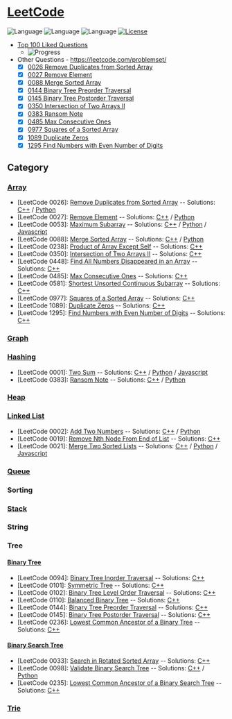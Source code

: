 # [LeetCode](https://leetcode.com/problemset/algorithms/)
![Language](https://img.shields.io/badge/Language-C++%2011-yellow) ![Language](https://img.shields.io/badge/Language-JavaScript-yellow) ![Language](https://img.shields.io/badge/Language-Python-yellow) [![License](https://img.shields.io/badge/License-MIT-blue.svg)](./LICENSE)
* [Top 100 Liked Questions](https://leetcode.com/problemset/top-100-liked-questions/)
  - ![Progress](https://img.shields.io/badge/Progress-49%20%2F%20100-ff69b4.svg)
* Other Questions - https://leetcode.com/problemset/
  - [x] [0026 Remove Duplicates from Sorted Array](https://leetcode.com/problems/remove-duplicates-from-sorted-array/)
  - [x] [0027 Remove Element](https://leetcode.com/problems/remove-element/)
  - [x] [0088 Merge Sorted Array](https://leetcode.com/problems/merge-sorted-array/)
  - [x] [0144 Binary Tree Preorder Traversal](https://leetcode.com/problems/binary-tree-preorder-traversal/)
  - [x] [0145 Binary Tree Postorder Traversal](https://leetcode.com/problems/binary-tree-postorder-traversal/)
  - [x] [0350 Intersection of Two Arrays II](https://leetcode.com/problems/intersection-of-two-arrays-ii/)
  - [x] [0383 Ransom Note](https://leetcode.com/problems/ransom-note/)
  - [x] [0485 Max Consecutive Ones](https://leetcode.com/problems/max-consecutive-ones/)
  - [x] [0977 Squares of a Sorted Array](https://leetcode.com/problems/squares-of-a-sorted-array/)
  - [x] [1089 Duplicate Zeros](https://leetcode.com/problems/duplicate-zeros/)
  - [x] [1295 Find Numbers with Even Number of Digits](https://leetcode.com/problems/find-numbers-with-even-number-of-digits/)

## Category
### [Array](https://tech.jocodoma.com/2019/08/11/Overview-of-Data-Structures/#Array)
* [LeetCode 0026]: [Remove Duplicates from Sorted Array](https://leetcode.com/problems/remove-duplicates-from-sorted-array/) -- Solutions: [C++](Problems/0026_Remove_Duplicates_from_Sorted_Array/remove_duplicates_from_sorted_array.cpp) / [Python](Problems/0026_Remove_Duplicates_from_Sorted_Array/remove_duplicates_from_sorted_array.py)
* [LeetCode 0027]: [Remove Element](https://leetcode.com/problems/remove-element/) -- Solutions: [C++](Problems/0027_Remove_Element/remove_element.cpp) / [Python](Problems/0027_Remove_Element/remove_element.py)
* [LeetCode 0053]: [Maximum Subarray](https://leetcode.com/problems/maximum-subarray/) -- Solutions: [C++](Problems/0053_Maximum_Subarray/maximum_subarray.cpp) / [Python](Problems/0053_Maximum_Subarray/maximum_subarray.py) / [Javascript](Problems/0053_Maximum_Subarray/maximum_subarray.js)
* [LeetCode 0088]: [Merge Sorted Array](https://leetcode.com/problems/merge-sorted-array/) -- Solutions: [C++](Problems/0088_Merge_Sorted_Array/merge_sorted_array.cpp) / [Python](Problems/0088_Merge_Sorted_Array/merge_sorted_array.py)
* [LeetCode 0238]: [Product of Array Except Self](https://leetcode.com/problems/product-of-array-except-self/) -- Solutions: [C++](Problems/0238_Product_of_Array_Except_Self/product_of_array_except_self.cpp)
* [LeetCode 0350]: [Intersection of Two Arrays II](https://leetcode.com/problems/intersection-of-two-arrays-ii/) -- Solutions: [C++](Problems/0350_Intersection_of_Two_Arrays_II/intersection_of_two_arrays_ii.cpp)
* [LeetCode 0448]: [Find All Numbers Disappeared in an Array](https://leetcode.com/problems/find-all-numbers-disappeared-in-an-array/) -- Solutions: [C++](Problems/0448_Find_All_Numbers_Disappeared_in_an_Array/find_all_numbers_disappeared_in_an_array.cpp)
* [LeetCode 0485]: [Max Consecutive Ones](https://leetcode.com/problems/max-consecutive-ones/) -- Solutions: [C++](Problems/0485_Max_Consecutive_Ones/max_consecutive_ones.cpp)
* [LeetCode 0581]: [Shortest Unsorted Continuous Subarray](https://leetcode.com/problems/shortest-unsorted-continuous-subarray/) -- Solutions: [C++](Problems/0581_Shortest_Unsorted_Continuous_Subarray/shortest_unsorted_continuous_subarray.cpp)
* [LeetCode 0977]: [Squares of a Sorted Array](https://leetcode.com/problems/squares-of-a-sorted-array/) -- Solutions: [C++](Problems/0977_Squares_of_a_Sorted_Array/squares_of_a_sorted_array.cpp)
* [LeetCode 1089]: [Duplicate Zeros](https://leetcode.com/problems/find-numbers-with-even-number-of-digits/) -- Solutions: [C++](Problems/1089_Duplicate_Zeros/duplicate_zeros.cpp)
* [LeetCode 1295]: [Find Numbers with Even Number of Digits](https://leetcode.com/problems/find-numbers-with-even-number-of-digits/) -- Solutions: [C++](Problems/1295_Find_Numbers_with_Even_Number_of_Digits/find_numbers_with_even_number_of_digits.cpp)


### [Graph](https://tech.jocodoma.com/2019/08/11/Overview-of-Data-Structures/#Graph)


### [Hashing](https://tech.jocodoma.com/2019/08/11/Overview-of-Data-Structures/#Hashing)
* [LeetCode 0001]: [Two Sum](https://leetcode.com/problems/two-sum/) -- Solutions: [C++](https://github.com/jocodoma/coding-interview-prep/blob/master/LeetCode/Problems/0001_Two_Sum/two_sum.cpp) / [Python](https://github.com/jocodoma/coding-interview-prep/blob/master/LeetCode/Problems/0001_Two_Sum/two_sum.py) / [Javascript](https://github.com/jocodoma/coding-interview-prep/blob/master/LeetCode/Problems/0001_Two_Sum/two_sum.js)
* [LeetCode 0383]: [Ransom Note](https://leetcode.com/problems/ransom-note/) -- Solutions: [C++](Problems/0383_Ransom_Note/ransom_note.cpp) / [Python](Problems/0098_Validate_Binary_Search_Tree/validate_binary_search_tree.py)


### [Heap](https://tech.jocodoma.com/2019/08/11/Overview-of-Data-Structures/#Binary-Heap)


### [Linked List](https://tech.jocodoma.com/2019/08/11/Overview-of-Data-Structures/#Linked-List)
* [LeetCode 0002]: [Add Two Numbers](https://leetcode.com/problems/add-two-numbers/) -- Solutions: [C++](Problems/0002_Add_Two_Numbers/add_two_numbers.cpp) / [Python](Problems/0002_Add_Two_Numbers/add_two_numbers.py)
* [LeetCode 0019]: [Remove Nth Node From End of List](https://leetcode.com/problems/remove-nth-node-from-end-of-list/) -- Solutions: [C++](Problems/0019_Remove_Nth_Node_from_End_of_List/remove_nth_node_from_end_of_list.cpp)
* [LeetCode 0021]: [Merge Two Sorted Lists](https://leetcode.com/problems/merge-two-sorted-lists/) -- Solutions: [C++](Problems/0021_Merge_Two_Sorted_Lists/merge_two_sorted_lists.cpp) / [Python](Problems/0021_Merge_Two_Sorted_Lists/merge_two_sorted_lists.py) / [Javascript](Problems/0021_Merge_Two_Sorted_Lists/merge_two_sorted_lists.js)


### [Queue](https://tech.jocodoma.com/2019/08/11/Overview-of-Data-Structures/#Queue)


### Sorting


### [Stack](https://tech.jocodoma.com/2019/08/11/Overview-of-Data-Structures/#Stack)


### String


### Tree
#### [Binary Tree](https://tech.jocodoma.com/2019/08/11/Overview-of-Data-Structures/#Binary-Tree)
* [LeetCode 0094]: [Binary Tree Inorder Traversal](https://leetcode.com/problems/binary-tree-inorder-traversal/) -- Solutions: [C++](Problems/0094_Binary_Tree_Inorder_Traversal/binary_tree_inorder_traversal.cpp)
* [LeetCode 0101]: [Symmetric Tree](https://leetcode.com/problems/symmetric-tree/) -- Solutions: [C++](https://github.com/jocodoma/coding-interview-prep/blob/master/LeetCode/Problems/0101_Symmetric_Tree/symmetric_tree.cpp)
* [LeetCode 0102]: [Binary Tree Level Order Traversal](https://leetcode.com/problems/binary-tree-level-order-traversal/) -- Solutions: [C++](Problems/0102_Binary_Tree_Level-Order_Traversal/binary_tree_level_order_traversal.cpp)
* [LeetCode 0110]: [Balanced Binary Tree](https://leetcode.com/problems/balanced-binary-tree/) -- Solutions: [C++](Problems/0110_Balanced_Binary_Tree/balanced_binary_tree.cpp)
* [LeetCode 0144]: [Binary Tree Preorder Traversal](https://leetcode.com/problems/binary-tree-preorder-traversal/) -- Solutions: [C++](Problems/0144_Binary_Tree_Preorder_Traversal/binary_tree_preorder_traversal.cpp)
* [LeetCode 0145]: [Binary Tree Postorder Traversal](https://leetcode.com/problems/binary-tree-postorder-traversal/) -- Solutions: [C++](Problems/0145_Binary_Tree_Postorder_Traversal/binary_tree_postorder_traversal.cpp)
* [LeetCode 0236]: [Lowest Common Ancestor of a Binary Tree](https://leetcode.com/problems/lowest-common-ancestor-of-a-binary-tree/) -- Solutions: [C++](Problems/0236_Lowest_Common_Ancestor_of_a_Binary_Tree/lowest_common_ancestor_of_a_binary_tree.cpp)

#### [Binary Search Tree](https://tech.jocodoma.com/2019/08/11/Overview-of-Data-Structures/#Binary-Search-Tree)
* [LeetCode 0033]: [Search in Rotated Sorted Array](https://leetcode.com/problems/search-in-rotated-sorted-array/) -- Solutions: [C++](Problems/0033_Search_in_Rotated_Sorted_Array/search_in_rotated_sorted_array.cpp)
* [LeetCode 0098]: [Validate Binary Search Tree](https://leetcode.com/problems/validate-binary-search-tree/) -- Solutions: [C++](Problems/0098_Validate_Binary_Search_Tree/validate_binary_search_tree.cpp) / [Python](Problems/0021_Merge_Two_Sorted_Lists/merge_two_sorted_lists.py)
* [LeetCode 0235]: [Lowest Common Ancestor of a Binary Search Tree](https://leetcode.com/problems/lowest-common-ancestor-of-a-binary-search-tree/) -- Solutions: [C++](Problems/0235_Lowest_Common_Ancestor_of_a_Binary_Search_Tree/lowest_common_ancestor_of_a_binary_search_tree.cpp)

### [Trie](https://tech.jocodoma.com/2019/08/11/Overview-of-Data-Structures/#Trie)
